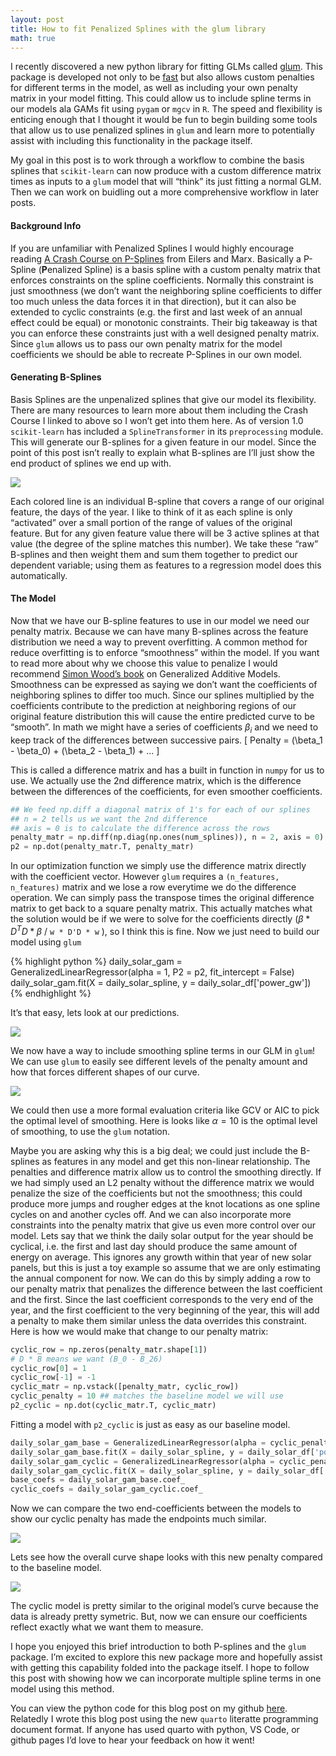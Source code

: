 ```yaml
---
layout: post
title: How to fit Penalized Splines with the glum library
math: true
---
```


I recently discovered a new python library for fitting GLMs called
[glum](https://glum.readthedocs.io/en/latest/index.html). This package
is developed not only to be
[fast](https://glum.readthedocs.io/en/latest/benchmarks.html) but also
allows custom penalties for different terms in the model, as well as
including your own penalty matrix in your model fitting. This could
allow us to include spline terms in our models ala GAMs fit using
`pygam` or `mgcv` in `R`. The speed and flexibility is enticing enough
that I thought it would be fun to begin building some tools that allow
us to use penalized splines in `glum` and learn more to potentially
assist with including this functionality in the package itself.

My goal in this post is to work through a workflow to combine the basis
splines that `scikit-learn` can now produce with a custom difference
matrix times as inputs to a `glum` model that will “think” its just
fitting a normal GLM. Then we can work on buidling out a more
comprehensive workflow in later posts.

#### Background Info

If you are unfamiliar with Penalized Splines I would highly encourage
reading [A Crash Course on
P-Splines](http://ce.esalq.usp.br/sites/default/files/Crash_course_handout.pdf)
from Eilers and Marx. Basically a P-Spline (**P**enalized Spline) is a
basis spline with a custom penalty matrix that enforces constraints on
the spline coefficients. Normally this constraint is just smoothness (we
don’t want the neighboring spline coefficients to differ too much unless
the data forces it in that direction), but it can also be extended to
cyclic constraints (e.g. the first and last week of an annual effect
could be equal) or monotonic constraints. Their big takeaway is that you
can enforce these constraints just with a well designed penalty matrix.
Since `glum` allows us to pass our own penalty matrix for the model
coefficients we should be able to recreate P-Splines in our own model.

#### Generating B-Splines

Basis Splines are the unpenalized splines that give our model its
flexibility. There are many resources to learn more about them including
the Crash Course I linked to above so I won’t get into them here. As of
version 1.0 `scikit-learn` has included a `SplineTransformer` in its
`preprocessing` module. This will generate our B-splines for a given
feature in our model. Since the point of this post isn’t really to
explain what B-splines are I’ll just show the end product of splines we
end up with.

![](../img/glum_splines/cell-5-output-1.png)

Each colored line is an individual B-spline that covers a range of our
original feature, the days of the year. I like to think of it as each
spline is only “activated” over a small portion of the range of values
of the original feature. But for any given feature value there will be 3
active splines at that value (the degree of the spline matches this
number). We take these “raw” B-splines and then weight them and sum them
together to predict our dependent variable; using them as features to a
regression model does this automatically.

#### The Model

Now that we have our B-spline features to use in our model we need our
penalty matrix. Because we can have many B-splines across the feature
distribution we need a way to prevent overfitting. A common method for
reduce overfitting is to enforce “smoothness” within the model. If you
want to read more about why we choose this value to penalize I would
recommend [Simon Wood’s
book](https://www.routledge.com/Generalized-Additive-Models-An-Introduction-with-R-Second-Edition/Wood/p/book/9781498728331)
on Generalized Additive Models. Smoothness can be expressed as saying we
don’t want the coefficients of neighboring splines to differ too much.
Since our splines multiplied by the coefficients contribute to the
prediction at neighboring regions of our original feature distribution
this will cause the entire predicted curve to be “smooth”. In math we
might have a series of coefficients $\beta_i$ and we need to keep track
of the differences between successive pairs.
\[ Penalty = (\beta_1 - \beta_0) + (\beta_2 - \beta_1) + ... \]

This is called a difference matrix and has a built in function in
`numpy` for us to use. We actually use the 2nd difference matrix, which
is the difference between the differences of the coefficients, for even
smoother coefficients.

```python
## We feed np.diff a diagonal matrix of 1's for each of our splines
## n = 2 tells us we want the 2nd difference 
## axis = 0 is to calculate the difference across the rows
penalty_matr = np.diff(np.diag(np.ones(num_splines)), n = 2, axis = 0)
p2 = np.dot(penalty_matr.T, penalty_matr)
```

In our optimization function we simply use the difference matrix
directly with the coefficient vector. However `glum` requires a
`(n_features, n_features)` matrix and we lose a row everytime we do the
difference operation. We can simply pass the transpose times the
original difference matrix to get back to a square penalty matrix. This
actually matches what the solution would be if we were to solve for the
coefficients directly ($\beta * D^TD * \beta$ / `w * D'D * w` ), so I
think this is fine. Now we just need to build our model using `glum`


{% highlight python %}
daily_solar_gam = GeneralizedLinearRegressor(alpha = 1, P2 = p2, fit_intercept = False)
daily_solar_gam.fit(X = daily_solar_spline, y = daily_solar_df['power_gw'])
{% endhighlight %}

It’s that easy, lets look at our predictions.

![](../img/glum_splines/cell-8-output-1.png)

We now have a way to include smoothing spline terms in our GLM in
`glum`! We can use `glum` to easily see different levels of the penalty
amount and how that forces different shapes of our curve.

![](../img/glum_splines//cell-9-output-1.png)

We could then use a more formal evaluation criteria like GCV or AIC to
pick the optimal level of smoothing. Here is looks like $\alpha = 10$ is
the optimal level of smoothing, to use the `glum` notation.

Maybe you are asking why this is a big deal; we could just include the
B-splines as features in any model and get this non-linear relationship.
The penalties and difference matrix allow us to control the smoothing
directly. If we had simply used an L2 penalty without the difference
matrix we would penalize the size of the coefficients but not the
smoothness; this could produce more jumps and rougher edges at the knot
locations as one spline cycles on and another cycles off. And we can
also incorporate more constraints into the penalty matrix that give us
even more control over our model. Lets say that we think the daily solar
output for the year should be cyclical, i.e. the first and last day
should produce the same amount of energy on average. This ignores any
growth within that year of new solar panels, but this is just a toy
example so assume that we are only estimating the annual component for
now. We can do this by simply adding a row to our penalty matrix that
penalizes the difference between the last coefficient and the first.
Since the last coefficient corresponds to the very end of the year, and
the first coefficient to the very beginning of the year, this will add a
penalty to make them similar unless the data overrides this constraint.
Here is how we would make that change to our penalty matrix:

```python
cyclic_row = np.zeros(penalty_matr.shape[1])
# D * B means we want (B_0 - B_26)
cyclic_row[0] = 1
cyclic_row[-1] = -1
cyclic_matr = np.vstack([penalty_matr, cyclic_row])
cyclic_penalty = 10 ## matches the baseline model we will use
p2_cyclic = np.dot(cyclic_matr.T, cyclic_matr)
```

Fitting a model with `p2_cyclic` is just as easy as our baseline model.

``` python
daily_solar_gam_base = GeneralizedLinearRegressor(alpha = cyclic_penalty, P2 = p2, fit_intercept = False)
daily_solar_gam_base.fit(X = daily_solar_spline, y = daily_solar_df['power_gw'])
daily_solar_gam_cyclic = GeneralizedLinearRegressor(alpha = cyclic_penalty, P2 = p2_cyclic, fit_intercept = False)
daily_solar_gam_cyclic.fit(X = daily_solar_spline, y = daily_solar_df['power_gw'])
base_coefs = daily_solar_gam_base.coef_
cyclic_coefs = daily_solar_gam_cyclic.coef_
```

Now we can compare the two end-coefficients between the models to show
our cyclic penalty has made the endpoints much similar.

![](../img/glum_splines/cell-12-output-1.png)

Lets see how the overall curve shape looks with this new penalty
compared to the baseline model.

![](../img/glum_splines/cell-13-output-1.png)

The cyclic model is pretty similar to the original model’s curve because
the data is already pretty symetric. But, now we can ensure our
coefficients reflect exactly what we want them to measure.

I hope you enjoyed this brief introduction to both P-splines and the
`glum` package. I’m excited to explore this new package more and
hopefully assist with getting this capability folded into the package
itself. I hope to follow this post with showing how we can incorporate
multiple spline terms in one model using this method.

You can view the python code for this blog post on my github
[here](https://github.com/mattmills49/mattmills49.github.io/blob/master/raw_scripts/glum_splines.qmd). Relatedly I wrote this blog post using the new `quarto`
literatte programming document format. If anyone has used quarto with
python, VS Code, or github pages I’d love to hear your feedback on how
it went!
